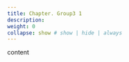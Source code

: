 ```yaml
---
title: Chapter. Group3 1
description: 
weight: 0
collapse: show # show | hide | always
---
```


content